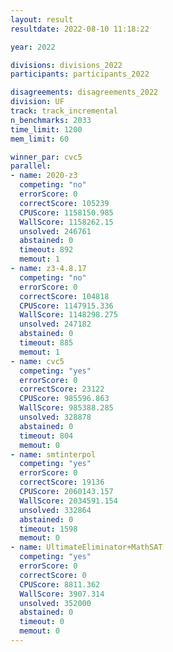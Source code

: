 ```yaml
---
layout: result
resultdate: 2022-08-10 11:18:22

year: 2022

divisions: divisions_2022
participants: participants_2022

disagreements: disagreements_2022
division: UF
track: track_incremental
n_benchmarks: 2033
time_limit: 1200
mem_limit: 60

winner_par: cvc5
parallel:
- name: 2020-z3
  competing: "no"
  errorScore: 0
  correctScore: 105239
  CPUScore: 1158150.985
  WallScore: 1158262.15
  unsolved: 246761
  abstained: 0
  timeout: 892
  memout: 1
- name: z3-4.8.17
  competing: "no"
  errorScore: 0
  correctScore: 104818
  CPUScore: 1147915.336
  WallScore: 1148298.275
  unsolved: 247182
  abstained: 0
  timeout: 885
  memout: 1
- name: cvc5
  competing: "yes"
  errorScore: 0
  correctScore: 23122
  CPUScore: 985596.863
  WallScore: 985388.285
  unsolved: 328878
  abstained: 0
  timeout: 804
  memout: 0
- name: smtinterpol
  competing: "yes"
  errorScore: 0
  correctScore: 19136
  CPUScore: 2060143.157
  WallScore: 2034591.154
  unsolved: 332864
  abstained: 0
  timeout: 1598
  memout: 0
- name: UltimateEliminator+MathSAT
  competing: "yes"
  errorScore: 0
  correctScore: 0
  CPUScore: 8811.362
  WallScore: 3907.314
  unsolved: 352000
  abstained: 0
  timeout: 0
  memout: 0
---
```

